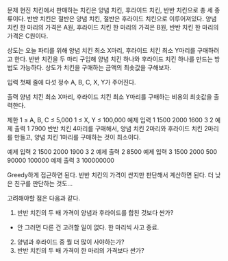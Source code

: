 문제
현진 치킨에서 판매하는 치킨은 양념 치킨, 후라이드 치킨, 반반 치킨으로 총 세 종류이다. 반반 치킨은 절반은 양념 치킨, 절반은 후라이드 치킨으로 이루어져있다. 양념 치킨 한 마리의 가격은 A원, 후라이드 치킨 한 마리의 가격은 B원, 반반 치킨 한 마리의 가격은 C원이다.

상도는 오늘 파티를 위해 양념 치킨 최소 X마리, 후라이드 치킨 최소 Y마리를 구매하려고 한다. 반반 치킨을 두 마리 구입해 양념 치킨 하나와 후라이드 치킨 하나를 만드는 방법도 가능하다. 상도가 치킨을 구매하는 금액의 최솟값을 구해보자.

입력
첫째 줄에 다섯 정수 A, B, C, X, Y가 주어진다.

출력
양념 치킨 최소 X마리, 후라이드 치킨 최소 Y마리를 구매하는 비용의 최솟값을 출력한다.

제한
1 ≤ A, B, C ≤ 5,000
1 ≤ X, Y ≤ 100,000
예제 입력 1
1500 2000 1600 3 2
예제 출력 1
7900
반반 치킨 4마리를 구매해서, 양념 치킨 2마리와 후라이드 치킨 2마리를 만들고, 양념 치킨 1마리를 구매하는 것이 최소이다.

예제 입력 2
1500 2000 1900 3 2
예제 출력 2
8500
예제 입력 3
1500 2000 500 90000 100000
예제 출력 3
100000000

Greedy하게 접근하면 된다.
반반 치킨의 가격이 싼지만 판단해서 계산하면 된다.
더 낮은 친구를 판단하는 것도...

고려해야할 점은 다음과 같다.

1. 반반 치킨의 두 배 가격이 양념과 후라이드를 합친 것보다 싼가?

- 안 그러면 다른 건 고려할 일이 없다. 한 마리씩 사고 종료.

2. 양념과 후라이드 중 뭘 더 많이 사야하는가?
3. 반반 치킨의 두 배 가격이 한 마리의 가격보다 싼가?
